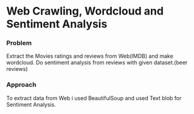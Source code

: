 # Web Crawling, Wordcloud and Sentiment Analysis

### Problem
Extract the Movies ratings and reviews from Web(IMDB) and make wordcloud.
Do sentiment analysis from reviews with given dataset.(beer reviews)

### Approach
To extract data from Web i used BeautifulSoup and used Text blob for Sentiment Analysis.
